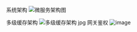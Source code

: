 系统架构
![微服务架构图](https://github.com/xuhongb/study-mall/assets/33890825/faae3a3f-a0c9-4fb3-8119-b32c6225ea02)

多级缓存架构
![多级缓存架构 jpg](https://github.com/xuhongb/study-mall/assets/33890825/6e01006b-eaa2-48df-9a99-8627c655be25)
网关鉴权
![image](https://github.com/xuhongb/study-mall/assets/33890825/e8c1d31a-f923-4313-b5eb-d2f7158030a9)
